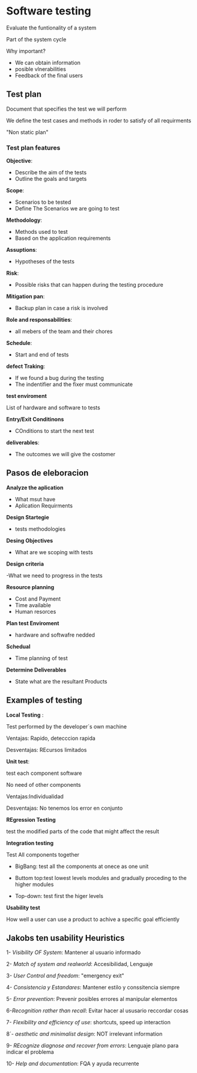 # Software testing

Evaluate the funtionality of a system

Part of the system cycle

Why important?

- We can obtain information
- posible vlnerabilities
- Feedback of the final users

## Test plan

 Document that specifies the test we will perform

We define the test cases and methods in roder to satisfy of all requirments

"Non static plan"

### Test plan features

**Objective**:

-  Describe the aim of the tests
-  Outline the goals and targets

**Scope**:
- Scenarios to be tested
- Define The Scenarios we are going to test

**Methodology**:
- Methods used to test
- Based on the application requirements

**Assuptions**:
- Hypotheses of the tests

**Risk**:
- Possible risks that can happen during the testing procedure

**Mitigation pan**:

- Backup plan in case a risk is involved

**Role and responsabilities**:

- all mebers of the team and their chores

**Schedule**:
- Start and end of tests

**defect Traking**:
- If we found a bug during the testing
- The indentifier and the fixer must communicate

**test enviroment**

List of hardware and software to tests

**Entry/Exit Conditinons**

- COnditions to start the next test

**deliverables**:

- The outcomes we will give the costomer

## Pasos de eleboracion

**Analyze the aplication**
- What msut have
- Aplication Requirments


**Design Startegie**
- tests methodologies

**Desing Objectives**
- What are we scoping with tests

**Design criteria**

-What we need to progress in the tests

**Resource planning**

- Cost and Payment
- Time available
- Human resorces

**Plan test Enviroment**
- hardware and softwafre nedded

**Schedual**
- Time planning of test

**Determine Deliverables**
- State what are the resultant Products


## Examples of testing

**Local Testing** :

Test performed by the developer´s own machine

Ventajas: Rapido, detecccion rapida

Desventajas: REcursos limitados

**Unit test**:

 test each component software

 No need of other components

 Ventajas:Individualidad

 Desventajas: No tenemos los error en conjunto

 


**REgression Testing**

test the modified parts of the code that might affect the result

**Integration testing**

Test All components together
- BigBang: test all the components at onece as one unit
- Buttom top:test lowest levels modules and gradually proceding to the higher modules

- Top-down: test first the higer levels

**Usability test**

 How well a user can use a product to achive a specific goal efficiently

 ## Jakobs ten usability Heuristics

 1- *Visibility OF System*: Mantener al usuario informado

 2- *Match of system and realworld*: Accesibilidad, Lenguaje

 3- *User Control and freedom*: "emergency exit"

 4- *Consistencia y Estandares*: Mantener estilo y conssitencia siempre

 5- *Error prevention*: Prevenir posibles errores al manipular elementos

 6-*Recognition rather than recall*: Evitar hacer al ususario reccordar cosas

 7- *Flexibility and efficiency of use*: shortcuts, speed up interaction

 8´- *aesthetic and minimalist design*: NOT irrelevant information

 9- *REcognize diagnose and recover from errors*: Lenguaje plano para indicar el problema

 10- *Help and documentation*: FQA y ayuda recurrente

